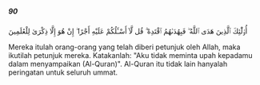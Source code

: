 ##### 90

<span class="ayah">أُو۟لَٰٓئِكَ ٱلَّذِينَ هَدَى ٱللَّهُ ۖ فَبِهُدَىٰهُمُ ٱقْتَدِهْ ۗ قُل لَّآ أَسْـَٔلُكُمْ عَلَيْهِ أَجْرًا ۖ إِنْ هُوَ إِلَّا ذِكْرَىٰ لِلْعَٰلَمِينَ</span>

<span class="ayah_translation">Mereka itulah orang-orang yang telah diberi petunjuk oleh Allah, maka ikutilah petunjuk mereka. Katakanlah: "Aku tidak meminta upah kepadamu dalam menyampaikan (Al-Quran)". Al-Quran itu tidak lain hanyalah peringatan untuk seluruh ummat.</span>
